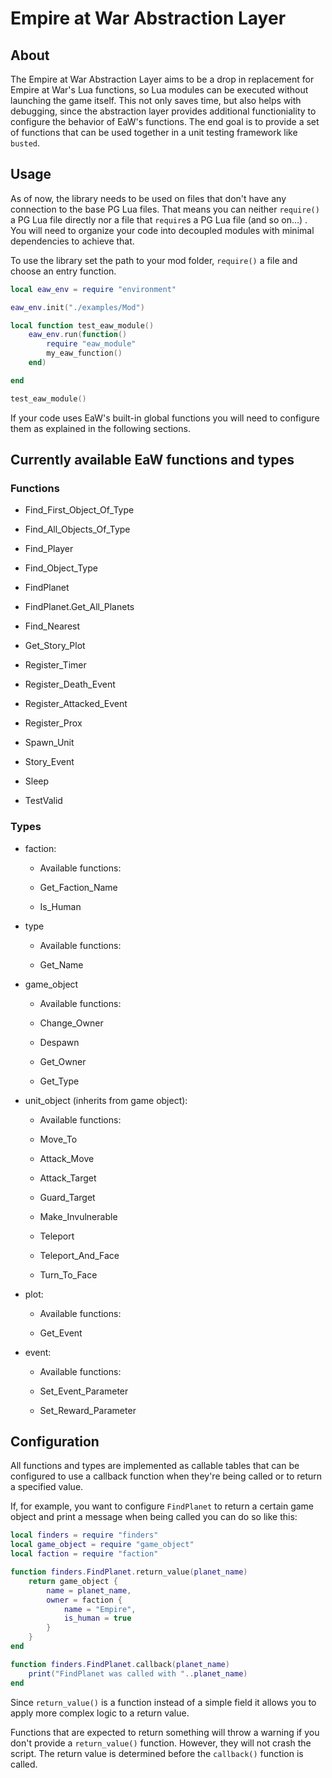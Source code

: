 # Empire at War Abstraction Layer

## About

The Empire at War Abstraction Layer aims to be a drop in replacement for Empire at War's Lua functions, so Lua modules can be executed without launching the game itself. This not only saves time, but also helps with debugging, since the abstraction layer provides additional functioniality to configure the behavior of EaW's functions. The end goal is to provide a set of functions that can be used together in a unit testing framework like `busted`.



## Usage

As of now, the library needs to be used on files that don't have any connection to the base PG Lua files. That means you can neither `require()` a PG Lua file directly nor a file that `require`s a PG Lua file (and so on...) . You will need to organize your code into decoupled modules with minimal dependencies to achieve that.



To use the library set the path to your mod folder, `require()` a file and choose an entry function.

```lua
local eaw_env = require "environment"

eaw_env.init("./examples/Mod")

local function test_eaw_module()
    eaw_env.run(function()
        require "eaw_module"
        my_eaw_function()
    end)

end

test_eaw_module()
```

If your code uses EaW's built-in global functions you will need to configure them as explained in the following sections.



## Currently available EaW functions and types

### Functions

- Find_First_Object_Of_Type

- Find_All_Objects_Of_Type

- Find_Player

- Find_Object_Type

- FindPlanet

- FindPlanet.Get_All_Planets

- Find_Nearest

- Get_Story_Plot

- Register_Timer

- Register_Death_Event

- Register_Attacked_Event

- Register_Prox

- Spawn_Unit

- Story_Event

- Sleep

- TestValid



### Types

- faction:

  - Available functions:

  - Get_Faction_Name

  - Is_Human

- type

  - Available functions:

  - Get_Name

- game_object

  - Available functions:

  - Change_Owner

  - Despawn

  - Get_Owner

  - Get_Type

- unit_object (inherits from game object):

  - Available functions:

  - Move_To

  - Attack_Move

  - Attack_Target

  - Guard_Target

  - Make_Invulnerable

  - Teleport

  - Teleport_And_Face

  - Turn_To_Face

- plot:

  - Available functions:

  - Get_Event

- event:

  - Available functions:

  - Set_Event_Parameter

  - Set_Reward_Parameter



## Configuration

All functions and types are implemented as callable tables that can be configured to use a callback function when they're being called or to return a specified value.



If, for example, you want to configure `FindPlanet` to return a certain game object and print a message when being called you can do so like this:

```lua
local finders = require "finders"
local game_object = require "game_object"
local faction = require "faction"

function finders.FindPlanet.return_value(planet_name)
    return game_object {
        name = planet_name,
        owner = faction {
            name = "Empire",
            is_human = true
        }               
    }
end

function finders.FindPlanet.callback(planet_name)
    print("FindPlanet was called with "..planet_name)
end
```



Since `return_value()` is a function instead of a simple field it allows you to apply more complex logic to a return value.

Functions that are expected to return something will throw a warning if you don't provide a `return_value()` function. However, they will not crash the script. The return value is determined before the `callback()` function is called.
